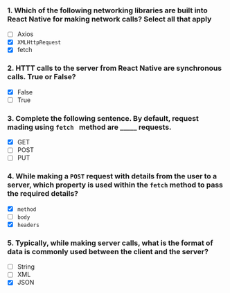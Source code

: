 ### 1. Which of the following networking libraries are built into React Native for making network calls? Select all that apply

- [ ] Axios
- [x] ```XMLHttpRequest```
- [x] fetch

### 2. HTTT calls to the server from React Native are synchronous calls. True or False?

- [x] False
- [ ] True

### 3. Complete the following sentence. By default, request mading using ```fetch ``` method are _____ requests.

- [x] GET
- [ ] POST
- [ ] PUT

### 4. While making a ```POST``` request with details from the user to a server, which property is used within the ```fetch``` method to pass the required details? 

- [x] ```method```
- [ ] ```body```
- [x] ```headers```

### 5. Typically, while making server calls, what is the format of data is commonly used between the client and the server?

- [ ] String
- [ ] XML
- [x] JSON
